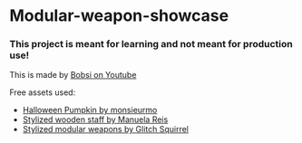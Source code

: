 # Modular-weapon-showcase
### This project is meant for learning and not meant for production use!
This is made by [Bobsi on Youtube](https://www.youtube.com/@BobsiTutorial)

Free assets used:
- [Halloween Pumpkin by monsieurmo](https://sketchfab.com/3d-models/halloween-pumpkin-4484260f38114ad0b78da570afc5116c)
- [Stylized wooden staff by Manuela Reis](https://sketchfab.com/3d-models/stylized-wood-staff-be964c8b493041cab15b449c9f966c25)
- [Stylized modular weapons by Glitch Squirrel](https://assetstore.unity.com/packages/3d/props/guns/stylized-modular-weapons-66573)
